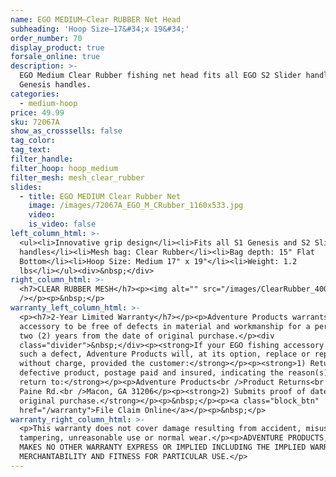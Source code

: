 ```yaml
---
name: EGO MEDIUM—Clear RUBBER Net Head
subheading: 'Hoop Size—17&#34;x 19&#34;'
order_number: 70
display_product: true
forsale_online: true
description: >-
  EGO Medium Clear Rubber fishing net head fits all EGO S2 Slider handles and S1
  Genesis handles.
categories:
  - medium-hoop
price: 49.99
sku: 72067A
show_as_crosssells: false
tag_color:
tag_text:
filter_handle:
filter_hoop: hoop_medium
filter_mesh: mesh_clear_rubber
slides:
  - title: EGO MEDIUM Clear Rubber Net
    image: /images/72067A_EGO_M_CRubber_1160x533.jpg
    video:
    is_video: false
left_column_html: >-
  <ul><li>Innovative grip design</li><li>Fits all S1 Genesis and S2 Slider
  handles</li><li>Mesh bag: Clear Rubber</li><li>Bag depth: 15" Flat
  Bottom</li><li>Hoop Size: Medium 17" x 19"</li><li>Weight: 1.2
  lbs</li></ul><div>&nbsp;</div>
right_column_html: >-
  <h7>CLEAR RUBBER MESH</h7><p><img alt="" src="/images/ClearRubber_400x150.jpg"
  /></p><p>&nbsp;</p>
warranty_left_column_html: >-
  <p><h7>2-Year Limited Warranty</h7></p><p>Adventure Products warrants your EGO
  accessory to be free of defects in material and workmanship for a period of
  two (2) years from the date of original purchase.</p><div
  class="divider">&nbsp;</div><p><strong>If your EGO fishing accessory exhibits
  such a defect, Adventure Products will, at its option, replace or repair it
  without charge, provided the customer:</strong></p><p><strong>1) Returns the
  defective product, postage paid and insured, indicating the reason(s) for the
  return to:</strong></p><p>Adventure Products<br />Product Returns<br />889 Guy
  Paine Rd.<br />Macon, GA 31206</p><p><strong>2) Submits proof of date of
  original purchase.</strong></p><p>&nbsp;</p><p><a class="block_btn"
  href="/warranty">File Claim Online</a></p><p>&nbsp;</p>
warranty_right_column_html: >-
  <p>This warranty does not cover damage resulting from accident, misuse, abuse,
  tampering, unreasonable use or normal wear.</p><p>ADVENTURE PRODUCTS, INC.
  MAKES NO OTHER WARRANTY EXPRESS OR IMPLIED INCLUDING THE IMPLIED WARRANTIES OF
  MERCHANTABILITY AND FITNESS FOR PARTICULAR USE.</p>
---
```


